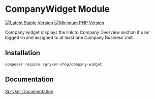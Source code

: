 # CompanyWidget Module
[![Latest Stable Version](https://poser.pugx.org/spryker-shop/company-widget/v/stable.svg)](https://packagist.org/packages/spryker-shop/company-widget)
[![Minimum PHP Version](https://img.shields.io/badge/php-%3E%3D%207.4-8892BF.svg)](https://php.net/)

Company widget displays the link to Company Overview section if user logged-in and assigned to at least one Company Business Unit.

## Installation

```
composer require spryker-shop/company-widget
```

## Documentation

[Spryker Documentation](https://docs.spryker.com)
